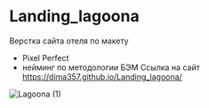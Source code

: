 # Landing_lagoona
Верстка сайта отеля по макету

- Pixel Perfect
- нейминг по методологии БЭМ
Ссылка на сайт https://dima357.github.io/Landing_lagoona/

![Lagoona (1)](https://user-images.githubusercontent.com/110188693/226851090-0307724f-01d4-472b-b899-32195fcb98c7.jpg)
